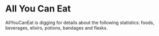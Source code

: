 # All You Can Eat

AllYouCanEat is digging for details about the following statistics: foods, beverages, elixirs, potions, bandages and flasks.
